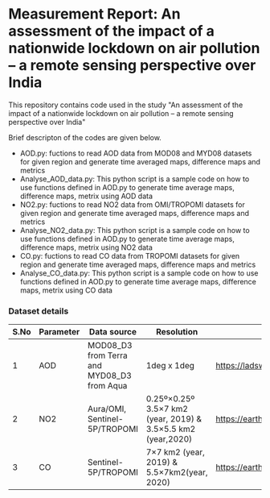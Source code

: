 # Measurement Report: An assessment of the impact of a nationwide lockdown on air pollution – a remote sensing perspective over India

This repository contains code used in the study "An assessment of the impact of a nationwide lockdown on air pollution – a remote sensing perspective over India"

Brief descripton of the codes are given below.

  - AOD.py: fuctions to read AOD data from MOD08 and MYD08 datasets for given region and generate time averaged maps, difference maps and metrics
  - Analyse_AOD_data.py: This python script is a sample code on how to use functions defined in AOD.py to generate time average maps, difference maps, metrix using AOD data
  - NO2.py: fuctions to read NO2 data from OMI/TROPOMI datasets for given region and generate time averaged maps, difference maps and metrics
  - Analyse_NO2_data.py: This python script is a sample code on how to use functions defined in AOD.py to generate time average maps, difference maps, metrix using NO2 data
  -  CO.py: fuctions to read CO data from TROPOMI datasets for given region and generate time averaged maps, difference maps and metrics
  - Analyse_CO_data.py: This python script is a sample code on how to use functions defined in AOD.py to generate time average maps, difference maps, metrix using CO data

### Dataset details
| S.No | Parameter | Data source                                 | Resolution  | Website |
|------|-----------|---------------------------------------------|-------------|---------|
| 1    | AOD       | MOD08_D3 from Terra and MYD08_D3 from Aqua  | 1deg x 1deg | https://ladsweb.modaps.eosdis.nasa.gov/ |
| 2    | NO2       | Aura/OMI, Sentinel-5P/TROPOMI   | 0.25º×0.25º 3.5×7 km2 (year, 2019) & 3.5×5.5 km2 (year,2020) | https://earthdata.nasa.gov/ |
| 3    | CO        | Sentinel-5P/TROPOMI                         |  7×7 km2 (year, 2019) & 5.5×7km2(year, 2020)           | https://earthdata.nasa.gov/ |
